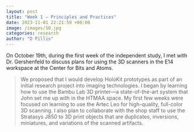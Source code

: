 ```yaml
---
layout: post
title: "Week 1 – Principles and Practices"
date: 2023-11-01 22:21:59 +00:00
image: /images/10.jpg
categories: research
author: "D Pillis"
---
```


On October 19th, during the first week of the independent study, I met with Dr. Gershenfeld to discuss plans for using the 3D scanners in the E14 workspace at the Center for Bits and Atoms.

<blockquote>
  <p>
  We proposed that I would develop HoloKit prototypes as part of an initial research project into imaging technologies. I began by learning how to use the Bambu Lab 3D printer—a state-of-the-art system that John set me up with in the HTMAA space. My first few weeks were focused on learning to use the Artec Leo for high-quality, full-color 3D scanning. I also plan to collaborate with the shop staff to use the Stratasys J850 to 3D print objects that are duplicates, inversions, miniatures, and variations of the scanned artifacts.
  </p>
</blockquote>


